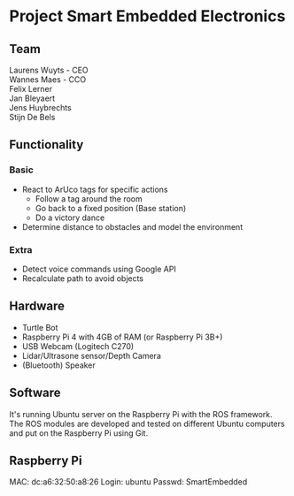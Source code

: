 # Project Smart Embedded Electronics

## Team
Laurens Wuyts  -  CEO  
Wannes Maes    -  CCO  
Felix Lerner  
Jan Bleyaert  
Jens Huybrechts  
Stijn De Bels  


## Functionality
### Basic
- React to ArUco tags for specific actions
  - Follow a tag around the room
  - Go back to a fixed position (Base station)
  - Do a victory dance
- Determine distance to obstacles and model the environment

### Extra
- Detect voice commands using Google API
- Recalculate path to avoid objects


## Hardware
- Turtle Bot
- Raspberry Pi 4 with 4GB of RAM (or Raspberry Pi 3B+)
- USB Webcam (Logitech C270)
- Lidar/Ultrasone sensor/Depth Camera
- (Bluetooth) Speaker

## Software
It's running Ubuntu server on the Raspberry Pi with the ROS framework.  
The ROS modules are developed and tested on different Ubuntu computers and put on the Raspberry Pi using Git.

## Raspberry Pi
MAC: dc:a6:32:50:a8:26
Login:  ubuntu
Passwd: SmartEmbedded
